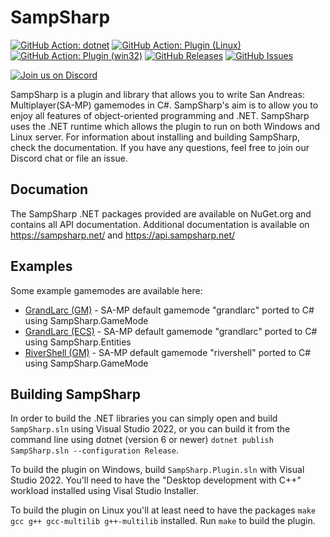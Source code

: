 SampSharp
=========

[![GitHub Action: dotnet](https://github.com/ikkentim/sampsharp/workflows/dotnet/badge.svg)](https://github.com/ikkentim/SampSharp/actions?query=workflow%3Adotnet)
[![GitHub Action: Plugin (Linux)](https://github.com/ikkentim/sampsharp/workflows/Plugin%20(Linux)/badge.svg)](https://github.com/ikkentim/SampSharp/actions?query=workflow%3A%22Plugin+%28Linux%29%22)
[![GitHub Action: Plugin (win32)](https://github.com/ikkentim/sampsharp/workflows/Plugin%20(win32)/badge.svg)](https://github.com/ikkentim/SampSharp/actions?query=workflow%3A%22Plugin+%28win32%29%22)
[![GitHub Releases](https://img.shields.io/github/release/ikkentim/sampsharp.svg)](https://github.com/ikkentim/sampsharp/releases)
[![GitHub Issues](https://img.shields.io/github/issues/ikkentim/sampsharp.svg)](https://github.com/ikkentim/sampsharp/issues)

[![Join us on Discord](https://discordapp.com/api/guilds/758751593725558794/widget.png?style=banner2)](https://discord.gg/gwcHpqp)

SampSharp is a plugin and library that allows you to write San Andreas: Multiplayer(SA-MP) gamemodes in C#. SampSharp's aim is to allow you to enjoy all features of object-oriented programming and .NET. SampSharp uses the .NET runtime which allows the plugin to run on both Windows and Linux server. For information about installing and building SampSharp, check the documentation. If you have any questions, feel free to join our Discord chat or file an issue.

Documation
----------
The SampSharp .NET packages provided are available on NuGet.org and contains all API documentation. Additional documentation is available on https://sampsharp.net/ and https://api.sampsharp.net/

Examples
--------
Some example gamemodes are available here:
- [GrandLarc (GM)](https://github.com/SampSharp/sample-gm-grandlarc) - SA-MP default gamemode "grandlarc" ported to C# using SampSharp.GameMode
- [GrandLarc (ECS)](https://github.com/SampSharp/sample-ecs-grandlarc) - SA-MP default gamemode "grandlarc" ported to C# using SampSharp.Entities
- [RiverShell (GM)](https://github.com/SampSharp/sample-gm-rivershell) - SA-MP default gamemode "rivershell" ported to C# using SampSharp.GameMode

Building SampSharp
------------------
In order to build the .NET libraries you can simply open and build `SampSharp.sln` using Visual Studio 2022, or you can build it from the command line using dotnet (version 6 or newer) `dotnet publish SampSharp.sln --configuration Release`.

To build the plugin on Windows, build `SampSharp.Plugin.sln` with Visual Studio 2022. You'll need to have the "Desktop development with C++" workload installed using Visal Studio Installer.

To build the plugin on Linux you'll at least need to have the packages `make gcc g++ gcc-multilib g++-multilib` installed. Run `make` to build the plugin.
